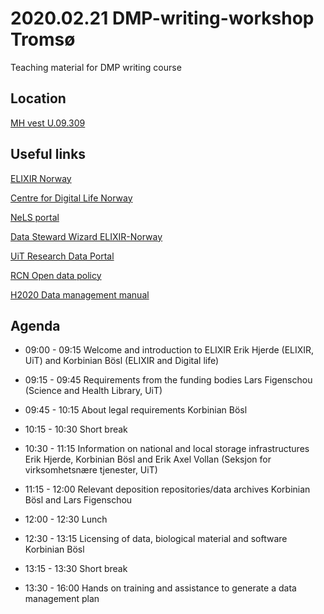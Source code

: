 2020.02.21 DMP-writing-workshop Tromsø 
======

Teaching material for DMP writing course

## Location
[MH vest U.09.309](http://bit.ly/3acHYns "MazeMap")

## Useful links

  [ELIXIR Norway](https://www.elixir-norway.org/)
  
  [Centre for Digital Life Norway](https://digitallifenorway.org/gb/)
  
  [NeLS portal](https://nels.bioinfo.no/)
  
  [Data Steward Wizard ELIXIR-Norway](https://elixir-no.ds-wizard.org/)
  
  [UiT Research Data Portal](https://en.uit.no/forskning/art?p_document_id=548687)
  
  [RCN Open data policy](https://www.forskningsradet.no/en/Adviser-research-policy/open-science/open-access-to-research-data/)
  
  [H2020 Data management manual](https://ec.europa.eu/research/participants/docs/h2020-funding-guide/cross-cutting-issues/open-access-data-management/data-management_en.htm)

## Agenda
* 09:00 - 09:15 Welcome and introduction to ELIXIR
  Erik Hjerde (ELIXIR, UiT) and Korbinian Bösl (ELIXIR and Digital life)
  
* 09:15 - 09:45 Requirements from the funding bodies 
  Lars Figenschou (Science and Health Library, UiT)
  
* 09:45 - 10:15 About legal requirements
  Korbinian Bösl
  
* 10:15 - 10:30 Short break
 
* 10:30 - 11:15 Information on national and local storage infrastructures
  Erik Hjerde, Korbinian Bösl and Erik Axel Vollan (Seksjon for virksomhetsnære tjenester, UiT)

* 11:15 - 12:00 Relevant deposition repositories/data archives
  Korbinian Bösl and Lars Figenschou
  
* 12:00 - 12:30 Lunch
 
* 12:30 - 13:15 Licensing of data, biological material and software
  Korbinian Bösl
  
* 13:15 - 13:30 Short break
 
* 13:30 - 16:00 Hands on training and assistance to generate a data management plan
